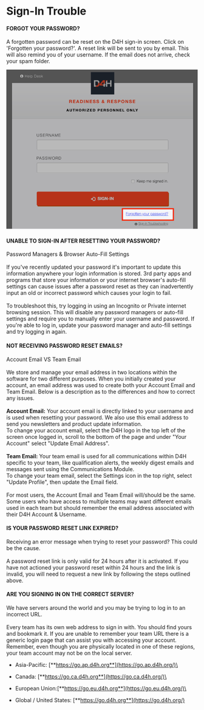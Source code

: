 # Sign-In Trouble

#### FORGOT YOUR PASSWORD?

A forgotten password can be reset on the D4H sign-in screen. Click on 'Forgotten your password?'. A reset link will be sent to you by email. This will also remind you of your username. If the email does not arrive, check your spam folder.

![](<../../.gitbook/assets/forgot your password.png>)



#### UNABLE TO SIGN-IN AFTER RESETTING YOUR PASSWORD?

Password Managers & Browser Auto-Fill Settings\
\
If you've recently updated your password it's important to update this information anywhere your login information is stored. 3rd party apps and programs that store your information or your internet browser's auto-fill settings can cause issues after a password reset as they can inadvertently input an old or incorrect password which causes your login to fail.\
\
To troubleshoot this, try logging in using an Incognito or Private internet browsing session. This will disable any password managers or auto-fill settings and require you to manually enter your username and password. If you're able to log in, update your password manager and auto-fill settings and try logging in again.&#x20;



#### NOT RECEIVING PASSWORD RESET EMAILS?

Account Email VS Team Email\
\
We store and manage your email address in two locations within the software for two different purposes. When you initially created your account, an email address was used to create both your Account Email and Team Email. Below is a description as to the differences and how to correct any issues.\
\
**Account Email:** Your account email is directly linked to your username and is used when resetting your password. We also use this email address to send you newsletters and product update information.\
To change your account email, select the D4H logo in the top left of the screen once logged in, scroll to the bottom of the page and under "Your Account" select "Update Email Address".\
\
**Team Email:** Your team email is used for all communications within D4H specific to your team, like qualification alerts, the weekly digest emails and messages sent using the Communications Module. \
To change your team email, select the Settings icon in the top right, select "Update Profile", then update the Email field. \
\
For most users, the Account Email and Team Email will/should be the same. Some users who have access to multiple teams may want different emails used in each team but should remember the email address associated with their D4H Account & Username.



#### IS YOUR PASSWORD RESET LINK EXPIRED?

Receiving an error message when trying to reset your password? This could be the cause.\
\
A password reset link is only valid for 24 hours after it is activated. If you have not actioned your password reset within 24 hours and the link is invalid, you will need to request a new link by following the steps outlined above.



#### ARE YOU SIGNING IN ON THE CORRECT SERVER?

We have servers around the world and you may be trying to log in to an incorrect URL.\
\
Every team has its own web address to sign in with. You should find yours and bookmark it. If you are unable to remember your team URL there is a generic login page that can assist you with accessing your account. \
Remember, even though you are physically located in one of these regions, your team account may not be on the local server.&#x20;

* Asia-Pacific: [**https://go.ap.d4h.org**](https://go.ap.d4h.org/)\

* Canada: [**https://go.ca.d4h.org**](https://go.ca.d4h.org/)\

* European Union:[**https://go.eu.d4h.org**](https://go.eu.d4h.org/)\

* Global / United States: [**https://go.d4h.org**](https://go.d4h.org/)
